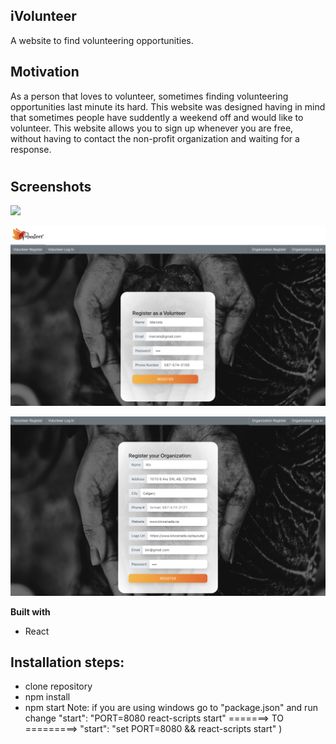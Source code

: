 ## iVolunteer
A website to find volunteering opportunities.

## Motivation
As a person that loves to volunteer, sometimes finding volunteering opportunities last minute its hard. 
This website was designed having in mind that sometimes people have suddently a weekend off and would like to volunteer. This website allows you to sign up whenever you are free, without having to contact the non-profit organization and waiting for a response. 

#
 
## Screenshots
![](public/ivolunteer.gif)


![](public/screen1.png)

![](public/screen2.png)

<b>Built with</b>
- React

## Installation steps: 
- clone repository 
- npm install
- npm start 
Note: if you are using windows go to "package.json" and run change "start": "PORT=8080 react-scripts start" =======> TO =========>  "start": "set PORT=8080 && react-scripts start" )

